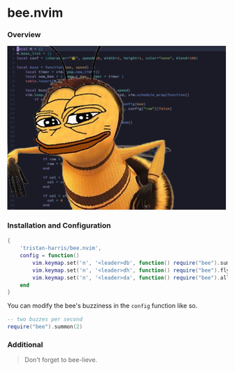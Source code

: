 # bee.nvim

### Overview

<img src="assets/bee.jpg" width="500"/>

### Installation and Configuration

```lua
{
    'tristan-harris/bee.nvim',
    config = function()
        vim.keymap.set('n', '<leader>db', function() require("bee").summon() end, {desc="Summon [b]ee"})
        vim.keymap.set('n', '<leader>dh', function() require("bee").fly_home() end, {desc="Send bee [h]ome"}) -- h for home/hive
        vim.keymap.set('n', '<leader>da', function() require("bee").all_fly_home() end, {desc="Send [a]ll bees home"})
    end
}
```

You can modify the bee's buzziness in the `config` function like so.

```lua
-- two buzzes per second
require("bee").summon(2)
```

### Additional

> Don't forget to bee-lieve.
